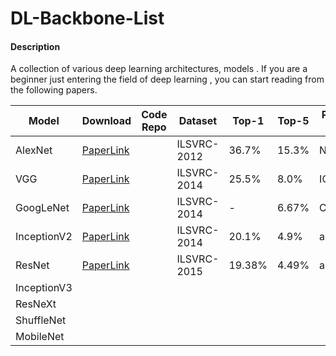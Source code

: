# DL-Backbone-List

####  Description

A collection of various deep learning architectures, models .  If you are a beginner just entering the field of deep learning , you can start reading from the following papers.

| Model       | Download                                                     | Code Repo | Dataset     | Top-1  | Top-5 | Published in |
| ----------- | ------------------------------------------------------------ | --------- | ----------- | ------ | ----- | ------------ |
| AlexNet     | <a href="http://papers.nips.cc/paper/4824-imagenet-classification-with-deep-convolutional-neural-networks.pdf">PaperLink</a> |           | ILSVRC-2012 | 36.7%  | 15.3% | NIPs2012     |
| VGG         | <a href="https://arxiv.org/pdf/1409.1556.pdf">PaperLink</a>  |           | ILSVRC-2014 | 25.5%  | 8.0%  | ICLR2015     |
| GoogLeNet   | <a href="https://arxiv.org/pdf/1409.4842.pdf">PaperLink</a>  |           | ILSVRC-2014 | -      | 6.67% | CVPR2015     |
| InceptionV2 | <a href="https://arxiv.org/pdf/1502.03167.pdf">PaperLink</a> |           | ILSVRC-2014 | 20.1%  | 4.9%  | arxiv2015    |
| ResNet      | <a href="https://arxiv.org/pdf/1512.03385.pdf">PaperLink</a> |           | ILSVRC-2015 | 19.38% | 4.49% | arxiv2015    |
| InceptionV3 |                                                              |           |             |        |       |              |
| ResNeXt     |                                                              |           |             |        |       |              |
| ShuffleNet  |                                                              |           |             |        |       |              |
| MobileNet   |                                                              |           |             |        |       |              |



